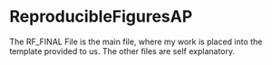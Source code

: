 # ReproducibleFiguresAP
The RF_FINAL File is the main file, where my work is placed into the template provided to us. The other files are self explanatory.
